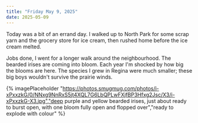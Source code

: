 ```yaml
---
title: "Friday May 9, 2025"
date: 2025-05-09
---
```


Today was a bit of an errand day.  I walked up to North Park for some scrap yarn and the grocery store for ice cream, then rushed home before the ice cream melted.  

Jobs done, I went for a longer walk around the neighbourhood.  The bearded irises are coming into bloom.  Each year I'm shocked by how big the blooms are here. The species I grew in Regina were much smaller; these big boys wouldn't survive the prairie winds.

{% imagePlaceholder "https://photos.smugmug.com/photos/i-xPxxzkG/0/NNxg9NnRxS5jt4XQL7G6LbQPLwFXjfBP3Hfxg2Jsc/X3/i-xPxxzkG-X3.jpg","deep purple and yellow bearded irises, just about ready to burst open, with one bloom fully open and flopped over","ready to explode with colour" %}